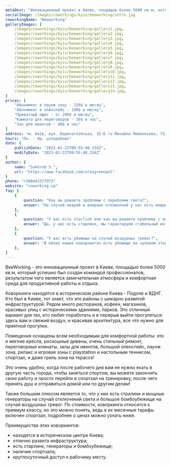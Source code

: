 ```yaml
---
metaDesc: "Инновационный проект в Киеве, площадью более 5000 кв.м, который успешно был создан командой профессионалов, результатом чего является замечательная атмосфера и комфортная среда для продуктивной работы и отдыха."
socialImage: /images/coworkings/kyiv/beeworking/intro.jpg
coworkingName: "Beeworking"
galleryImages: [
	/images/coworkings/kyiv/beeworking/gallery1.jpg,
	/images/coworkings/kyiv/beeworking/gallery2.jpg,
	/images/coworkings/kyiv/beeworking/gallery3.jpg,
	/images/coworkings/kyiv/beeworking/gallery4.jpg,
	/images/coworkings/kyiv/beeworking/gallery5.jpg,
	/images/coworkings/kyiv/beeworking/gallery6.jpg,
	/images/coworkings/kyiv/beeworking/gallery7.jpg,
	/images/coworkings/kyiv/beeworking/gallery8.jpg,
	/images/coworkings/kyiv/beeworking/gallery9.jpg,
	/images/coworkings/kyiv/beeworking/gallery10.jpg,
	/images/coworkings/kyiv/beeworking/gallery11.jpg,
	/images/coworkings/kyiv/beeworking/gallery12.jpg,
	/images/coworkings/kyiv/beeworking/gallery13.jpg,
	/images/coworkings/kyiv/beeworking/gallery14.jpg,
]
prices: [
	"Абонемент в лаунж зону - 150$ в месяц",
	"Абонемент в опенспейс - 190$ в месяц",
	"Приватный офис - от 290$ в месяц",
	"Комната для переговоров - 10$ в час",
	"Зал для ивентов - 40$ в час"
]
address: "м. Київ, вул. Борисоглібська, 15-Б та Михайла Ломоносова, 73-З"
hours: "Пн. - Нд. цілодобово"
date: {
	publishDate: "2023-01-22T09:55:40.316Z",
	modifyDate: "2023-01-22T09:55:40.316Z"
}
author: {
	name: "Sukhrob S.",
	url: "https://www.facebook.com/alexgreenpol"
}
phone: "+380443377973"
website: "coworking.ua"
faq: [
	{
		question: "Как вы решаете проблемы с перебоями света?", 
		answer: "На случай аварий и веерных отключений у нас есть мощные генераторы."
	},
	{
		question: "У вас есть starlink или как вы решаете проблему с интернетом?", 
		answer: "Да, у нас есть старлинк, мы гарантируем стабильный интернет."
	},
	{
		question: "У вас есть убежище на случай воздушных тревог?", 
		answer: "В обоих наших коворкингах есть убежище на нулевом этаже с двумя выхожами, примерно на 150 человек."
	},
]
---
```


BeeWorking - это инновационный проект в Киеве, площадью более 5000 кв.м, который успешно был создан командой профессионалов, результатом чего является замечательная атмосфера и комфортная среда для продуктивной работы и отдыха.

Коворкинги находятся в историческом районе Киева - Подоле и ВДНГ. Кто был в Киеве, тот знает, что это районы с шикарно развитой инфраструктурой. Рядом много ресторанов, кофеен, магазинов, красивых улиц с историческими зданиями, парков. Это отличный вариант для тех, кто любит поработать и в перерыв выйти прогуляться: здесь вам и свежий воздух, и красивая архитектура, все что нужно для приятной прогулки.

Помещения оснащены всем необходимым для комфортной работы: это и мягкие кресла, роскошные диваны, очень стильный ремонт, переговорные комнаты, залы для ивентов, большой опенспейс, лаунж зона, релакс и игровая зоны с playstation и настольным теннисом, спортзал, и даже гриль зона на терассе!

Это очень удобно, когда после рабочего дня вам не нужно ехать в другую часть города, чтобы заняться спортом, вы можете закончить свою работу и просто перейти в спортзал на тренировку, после чего принять душ и отправиться домой или по другим делам!

Также большим плюсом является то, что у них есть стралинк и мощные генераторы на случай отключений света и большое бомбоубежище на случай воздушных тревог. По стоимости, коворкинги относится к премиум классу, но это можно понять, ведь в их месячные тарифы включен спортзал, подробнее о ценах можно узнать ниже.

Преимущества этих коворкингов:

-   находятся в историческом центре Киева;
-   отлично развита инфраструктура;
-   есть старлинк, генераторы и бомбоубежище;
-   наличие спортзала;
-   круглосуточный доступ к рабочему месту.

